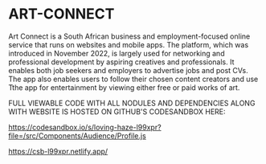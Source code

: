 # ART-CONNECT
Art Connect is a South African business and employment-focused online service that runs on websites and mobile apps. The platform, which was introduced in November 2022, is largely used for networking and professional development by aspiring creatives and professionals. It enables both job seekers and employers to advertise jobs and post CVs. The app also enables users to follow their chosen content creators and use Tthe app for entertainment by viewing either free or paid works of art.


FULL VIEWABLE CODE WITH ALL NODULES AND DEPENDENCIES ALONG WITH WEBSITE IS HOSTED ON GITHUB'S CODESANDBOX HERE:


https://codesandbox.io/s/loving-haze-l99xpr?file=/src/Components/Audience/Profile.js


https://csb-l99xpr.netlify.app/
